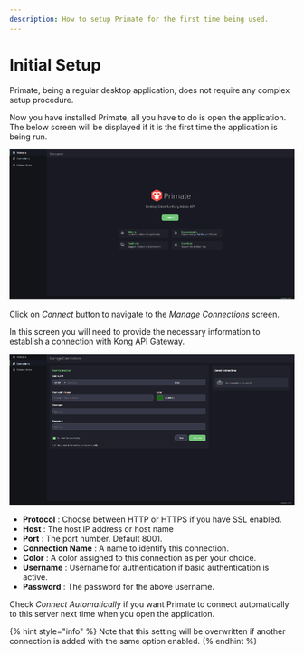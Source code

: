 ```yaml
---
description: How to setup Primate for the first time being used.
---
```


# Initial Setup

Primate, being a regular desktop application, does not require any complex setup procedure.

Now you have installed Primate, all you have to do is open the application. The below screen will be displayed if it is the first time the application is being run.

![Welcome Screen](../.gitbook/assets/scr-workbench-welcome.png)

Click on _Connect_ button to navigate to the _Manage Connections_ screen.

In this screen you will need to provide the necessary information to establish a connection with Kong API Gateway.

![Manage Connections Screen](../.gitbook/assets/scr-workbench-setup.png)

* **Protocol** : Choose between HTTP or HTTPS if you have SSL enabled.
* **Host** : The host IP address or host name
* **Port** : The port number. Default 8001.
* **Connection Name** : A name to identify this connection.
* **Color** : A color assigned to this connection as per your choice.&#x20;
* **Username** : Username for authentication if basic authentication is active.
* **Password** : The password for the above username.

Check _Connect Automatically_ if you want Primate to connect automatically to this server next time when you open the application.

{% hint style="info" %}
Note that this setting will be overwritten if another connection is added with the same option enabled.&#x20;
{% endhint %}

